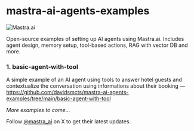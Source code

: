 # mastra-ai-agents-examples

![Mastra.ai](https://www.ycombinator.com/media/?type=post&id=88086&key=user_uploads/153911/3fe20638-050c-463d-b8cd-f23b7ce91592 "Mastra.ai")

Open-source examples of setting up AI agents using Mastra.ai. Includes agent design, memory setup, tool-based actions, RAG with vector DB and more.

### 1. basic-agent-with-tool

A simple example of an AI agent using tools to answer hotel guests and contextualize the conversation using informations about their booking — https://github.com/davidsmcts/mastra-ai-agents-examples/tree/main/basic-agent-with-tool

_More examples to come..._

Follow [@mastra_ai](https://x.com/mastra_ai) on X to get their latest updates.
